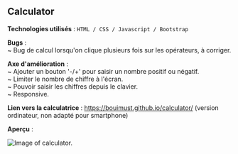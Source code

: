 ## Calculator
  
**Technologies utilisés** :
``HTML / CSS / Javascript / Bootstrap``

**Bugs** :  
~ Bug de calcul lorsqu'on clique plusieurs fois sur les opérateurs, à corriger.  
  
**Axe d'amélioration** :  
~ Ajouter un bouton '-/+' pour saisir un nombre positif ou négatif.  
~ Limiter le nombre de chiffre à l'écran.  
~ Pouvoir saisir les chiffres depuis le clavier.  
~ Responsive.  

**Lien vers la calculatrice** : https://bouimust.github.io/calculator/ (version ordinateur, non adapté pour smartphone)

**Aperçu** :

![Image of calculator.](https://i.ibb.co/1XvYGz3/calculator.png "calculator")